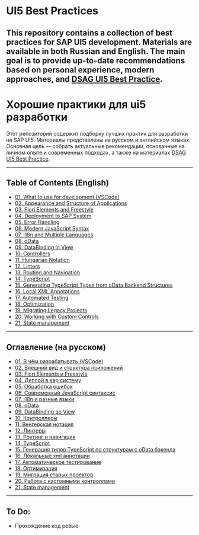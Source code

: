 # UI5 Best Practices

This repository contains a collection of best practices for SAP UI5 development. Materials are available in both Russian and English. The main goal is to provide up-to-date recommendations based on personal experience, modern approaches, and [DSAG UI5 Best Practice](https://1dsag.github.io/UI5-Best-Practice/).
---

# Хорошие практики для ui5 разработки

Этот репозиторий содержит подборку лучших практик для разработки на SAP UI5. Материалы представлены на русском и английском языках. Основная цель — собрать актуальные рекомендации, основанные на личном опыте и современных подходах, а также на материалах [DSAG UI5 Best Practice](https://1dsag.github.io/UI5-Best-Practice/).

---

## Table of Contents (English)

- [01. What to use for development (VSCode)](EN/01.%20What%20to%20use%20for%20development%20(VSCode).md)
- [02. Appearance and Structure of Applications](EN/02.%20Appearance%20and%20Structure%20of%20Applications.md)
- [03. Fiori Elements and Freestyle](EN/03.%20Fiori%20Elements%20and%20Freestyle.md)
- [04. Deployment to SAP System](EN/04.%20Deployment%20to%20SAP%20System.md)
- [05. Error Handling](EN/05.%20Error%20Handling.md)
- [06. Modern JavaScript Syntax](EN/06.%20Modern%20JavaScript%20Syntax.md)
- [07. i18n and Multiple Languages](EN/07.%20i18n%20and%20Multiple%20Languages.md)
- [08. oData](EN/08.%20oData.md)
- [09. DataBinding in View](EN/09.%20DataBinding%20in%20View.md)
- [10. Controllers](EN/10.%20Controllers.md)
- [11. Hungarian Notation](EN/11.%20Hungarian%20Notation.md)
- [12. Linters](EN/12.%20Linters.md)
- [13. Routing and Navigation](EN/13.%20Routing%20and%20Navigation.md)
- [14. TypeScript](EN/14.%20TypeScript.md)
- [15. Generating TypeScript Types from oData Backend Structures](EN/15.%20Generating%20TypeScript%20Types%20from%20oData%20Backend%20Structures.md)
- [16. Local XML Annotations](EN/16.%20Local%20XML%20Annotations.md)
- [17. Automated Testing](EN/17.%20Automated%20Testing.md)
- [18. Optimization](EN/18.%20Optimization.md)
- [19. Migrating Legacy Projects](EN/19.%20Migrating%20Legacy%20Projects.md)
- [20. Working with Custom Controls](EN/20.%20Working%20with%20Custom%20Controls.md)
- [21. State management](EN/21.%20State%20management.md)

---

## Оглавление (на русском)

- [01. В чём разрабатывать (VSCode)](RU/01.%20В%20чём%20разрабатывать%20(VSCode).md)
- [02. Внешний вид и структура приложений](RU/02.%20Внешний%20вид%20и%20структура%20приложений.md)
- [03. Fiori Elements и Freestyle](RU/03.%20Fiori%20Elements%20и%20Freestyle.md)
- [04. Деплой в sap систему](RU/04.%20Деплой%20в%20sap%20систему.md)
- [05. Обработка ошибок](RU/05.%20Обработка%20ошибок.md)
- [06. Современный JavaScript синтаксис](RU/06.%20Современный%20JavaScript%20синтаксис.md)
- [07. i18n и разные языки](RU/07.%20i18n%20и%20разные%20языки.md)
- [08. oData](RU/08.%20oData.md)
- [09. DataBinding во View](RU/09.%20DataBinding%20во%20View.md)
- [10. Контроллеры](RU/10.%20Контроллеры.md)
- [11. Венгерская нотация](RU/11.%20Венгерская%20нотация.md)
- [12. Линтеры](RU/12.%20Линтеры.md)
- [13. Роутинг и навигация](RU/13.%20Роутинг%20и%20навигация.md)
- [14. TypeScript](RU/14.%20TypeScript.md)
- [15. Генерация типов TypeScript по структурам с oData бэкенда](RU/15.%20Генерация%20типов%20TypeScript%20по%20структурам%20с%20oData%20бэкенда.md)
- [16. Локальные xml аннотации](RU/16.%20Локальные%20xml%20аннотации.md)
- [17. Автоматическое тестирование](RU/17.%20Автоматическое%20тестирование.md)
- [18. Оптимизация](RU/18.%20Оптимизация.md)
- [19. Миграция старых проектов](RU/19.%20Миграция%20старых%20проектов.md)
- [20. Работа с кастомными контроллами](RU/20.%20Работа%20с%20кастомными%20контроллами.md)
- [21. State management](RU/21.%20State%20management.md)


---

## To Do:
- Прохождение код ревью